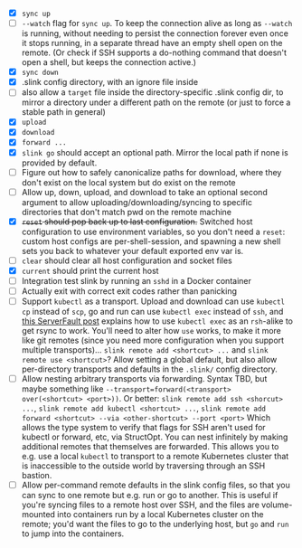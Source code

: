 * [x] `sync up`
* [ ] `--watch` flag for `sync up`. To keep the connection alive as long as
  `--watch` is running, without needing to persist the connection forever even
  once it stops running, in a separate thread have an empty shell open on the
  remote. (Or check if SSH supports a do-nothing command that doesn't open a
  shell, but keeps the connection active.)
* [x] `sync down`
* [x] .slink config directory, with an ignore file inside
* [ ] also allow a `target` file inside the directory-specific .slink config
  dir, to mirror a directory under a different path on the remote (or just to
  force a stable path in general)
* [x] `upload`
* [x] `download`
* [x] `forward ...`
* [x] `slink go` should accept an optional path. Mirror the local path if none
  is provided by default.
* [ ] Figure out how to safely canonicalize paths for download, where they
  don't exist on the local system but do exist on the remote
* [ ] Allow up, down, upload, and download to take an optional second argument
  to allow uploading/downloading/syncing to specific directories that don't
  match pwd on the remote machine
* [x] ~~`reset` should pop back up to last configuration.~~ Switched host
  configuration to use environment variables, so you don't need a `reset`:
  custom host configs are per-shell-session, and spawning a new shell sets you
  back to whatever your default exported env var is.
* [ ] `clear` should clear all host configuration and socket files
* [x] `current` should print the current host
* [ ] Integration test slink by running an `sshd` in a Docker container
* [ ] Actually exit with correct exit codes rather than panicking
* [ ] Support `kubectl` as a transport. Upload and download can use `kubectl
  cp` instead of `scp`, go and run can use `kubectl exec` instead of `ssh`, and
  [this ServerFault
  post](https://serverfault.com/questions/741670/rsync-files-to-a-kubernetes-pod)
  explains how to use `kubectl exec` as an `rsh`-alike to get rsync to work.
  You'll need to alter how `use` works, to make it more like git remotes (since
  you need more configuration when you support multiple transports)... `slink
  remote add <shortcut> ...` and `slink remote use <shortcut>`? Allow setting a
  global default, but also allow per-directory transports and defaults in the
  `.slink/` config directory.
* [ ] Allow nesting arbitrary transports via forwarding. Syntax TBD, but maybe
  something like `--transport=forward(<transport> over(<shortcut> <port>))`.
  Or better: `slink remote add ssh <shorcut> ...`,
  `slink remote add kubectl <shortcut> ...`,
  `slink remote add forward <shortcut> --via <other-shortcut> --port <port>`
  Which allows the type system to verify that flags for SSH aren't used for
  kubectl or forward, etc, via StructOpt. You can nest infinitely by making
  additional remotes that themselves are forwarded. This allows you to e.g. use
  a local `kubectl` to transport to a remote Kubernetes cluster that is
  inaccessible to the outside world by traversing through an SSH bastion.
* [ ] Allow per-command remote defaults in the slink config files, so that you
  can sync to one remote but e.g. run or go to another. This is useful if
  you're syncing files to a remote host over SSH, and the files are
  volume-mounted into containers run by a local Kubernetes cluster on the
  remote; you'd want the files to go to the underlying host, but `go` and `run`
  to jump into the containers.
